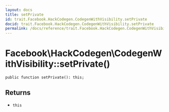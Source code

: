 ```yaml
---
layout: docs
title: setPrivate
id: trait.Facebook.HackCodegen.CodegenWithVisibility.setPrivate
docid: trait.Facebook.HackCodegen.CodegenWithVisibility.setPrivate
permalink: /docs/reference/trait.Facebook.HackCodegen.CodegenWithVisibility.setPrivate.md
---
```

# Facebook\\HackCodegen\\CodegenWithVisibility::setPrivate()




``` Hack
public function setPrivate(): this;
```




## Returns




- ` this `